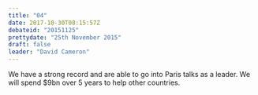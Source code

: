 ```yaml
---
title: "04"
date: 2017-10-30T08:15:57Z
debateid: "20151125"
prettydate: "25th November 2015"
draft: false
leader: "David Cameron"
---
```


We have a strong record and are able to go into Paris talks as a leader. We will spend $9bn over 5 years to help other countries.